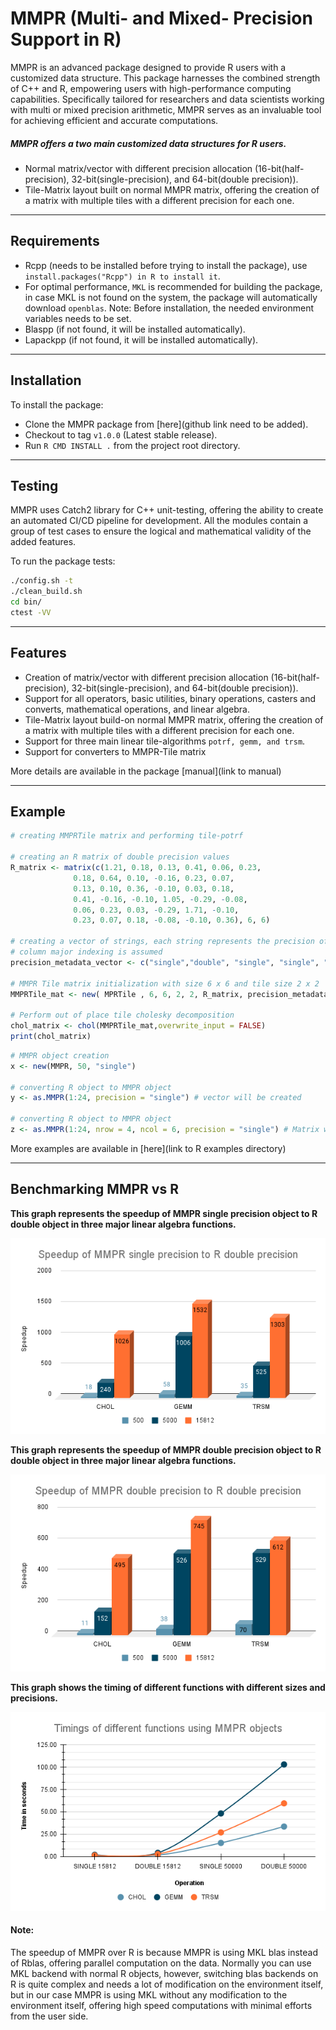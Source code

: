 # MMPR (Multi- and Mixed- Precision Support in R)

MMPR is an advanced package designed to provide R users with a customized data structure.
This package harnesses the combined strength of C++ and R, empowering users with high-performance computing capabilities.
Specifically tailored for researchers and data scientists working with multi or mixed precision arithmetic,
MMPR serves as an invaluable tool for achieving efficient and accurate computations.

##### MMPR offers a two main customized data structures for R users.
- Normal matrix/vector with different precision allocation (16-bit(half-precision), 32-bit(single-precision), and 64-bit(double precision)).
- Tile-Matrix layout built on normal MMPR matrix, offering the creation of a matrix with multiple tiles with a different precision for each one.
___

## Requirements
- Rcpp (needs to be installed before trying to install the package), use `install.packages("Rcpp") in R to install it`.
- For optimal performance, `MKL` is recommended for building the package,
in case MKL is not found on the system, the package will automatically download `openblas`. Note: Before installation, the needed environment variables needs to be set.
- Blaspp (if not found, it will be installed automatically).
- Lapackpp (if not found, it will be installed automatically).

___

## Installation
To install the package:
- Clone the MMPR package from [here](github link need to be added).
- Checkout to tag `v1.0.0` (Latest stable release).
- Run `R CMD INSTALL .` from the project root directory.
___

## Testing
MMPR uses Catch2 library for C++ unit-testing, offering the ability to create an automated CI/CD pipeline for development.
All the modules contain a group of test cases to ensure the logical and mathematical validity of the added features.

To run the package tests:

```bash
./config.sh -t
./clean_build.sh
cd bin/
ctest -VV
```
___

## Features
- Creation of matrix/vector with different precision allocation (16-bit(half-precision), 32-bit(single-precision), and 64-bit(double precision)).
- Support for all operators, basic utilities, binary operations, casters and converts, mathematical operations, and linear algebra.
- Tile-Matrix layout build-on normal MMPR matrix, offering the creation of a matrix with multiple tiles with a different precision for each one.
- Support for three main linear tile-algorithms `potrf, gemm, and trsm`.
- Support for converters to MMPR-Tile matrix

More details are available in the package [manual](link to manual)
___

## Example
```R
# creating MMPRTile matrix and performing tile-potrf

# creating an R matrix of double precision values
R_matrix <- matrix(c(1.21, 0.18, 0.13, 0.41, 0.06, 0.23,
              0.18, 0.64, 0.10, -0.16, 0.23, 0.07,
              0.13, 0.10, 0.36, -0.10, 0.03, 0.18,
              0.41, -0.16, -0.10, 1.05, -0.29, -0.08,
              0.06, 0.23, 0.03, -0.29, 1.71, -0.10,
              0.23, 0.07, 0.18, -0.08, -0.10, 0.36), 6, 6)

# creating a vector of strings, each string represents the precision of its corresponding tile.
# column major indexing is assumed
precision_metadata_vector <- c("single","double", "single", "single", "double", "double","single" , "single","double")

# MMPR Tile matrix initialization with size 6 x 6 and tile size 2 x 2
MMPRTile_mat <- new( MPRTile , 6, 6, 2, 2, R_matrix, precision_metadata_vector)

# Perform out of place tile cholesky decomposition
chol_matrix <- chol(MMPRTile_mat,overwrite_input = FALSE)
print(chol_matrix)
```

```R
# MMPR object creation
x <- new(MMPR, 50, "single")

# converting R object to MMPR object
y <- as.MMPR(1:24, precision = "single") # vector will be created

# converting R object to MMPR object
z <- as.MMPR(1:24, nrow = 4, ncol = 6, precision = "single") # Matrix will be created
```

More examples are available in [here](link to R examples directory)
___

## Benchmarking MMPR vs R

**This graph represents the speedup of MMPR single precision object to R double object in three major linear algebra functions.**

![](benchmarks/graphs/speedup_single_to_double.png)


**This graph represents the speedup of MMPR double precision object to R double object in three major linear algebra functions.**

![](benchmarks/graphs/Speedup_of_MMPR_double_precision_to_R_double_precision.png)


**This graph shows the timing of different functions with different sizes and precisions.**

![](benchmarks/graphs/Timings_of_different_functions_using_MMPR_objects.png)


#### Note:
The speedup of MMPR over R is because MMPR is using MKL blas instead of Rblas, offering parallel computation on the data.
Normally you can use MKL backend with normal R objects, however, switching blas backends on R is quite complex and needs a lot of modification on the environment itself,
 but in our case MMPR is using MKL without any modification to the environment itself, offering high speed computations with minimal efforts from the user side.



